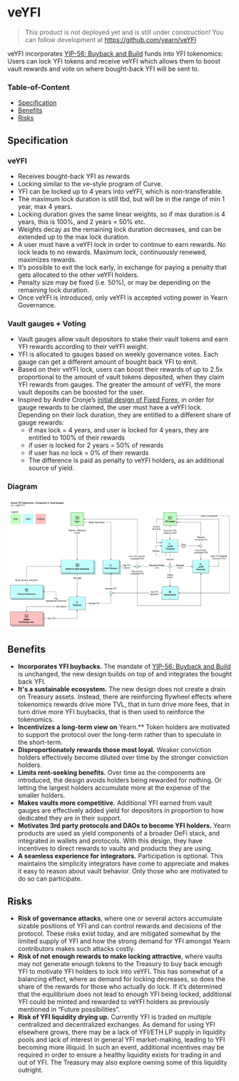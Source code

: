# veYFI

> This product is not deployed yet and is still under construction! You can follow development at https://github.com/yearn/veYFI

veYFI incorporates [YIP-56: Buyback and Build](https://gov.yearn.finance/t/yip-56-buyback-and-build/8929) funds into YFI tokenomics: Users can lock YFI tokens and receive veYFI which allows them to boost vault rewards and vote on where bought-back YFI will be sent to.

### Table-of-Content
- [Specification](#specification)
- [Benefits](#benefits)
- [Risks](#risks)

## Specification

### veYFI

- Receives bought-back YFI as rewards
- Locking similar to the ve-style program of Curve.
- YFI can be locked up to 4 years into veYFI, which is non-transferable.
- The maximum lock duration is still tbd, but will be in the range of min 1 year, max 4 years.
- Locking duration gives the same linear weights, so if max duration is 4 years, this is 100%, and 2 years = 50% etc.
- Weights decay as the remaining lock duration decreases, and can be extended up to the max lock duration.
- A user must have a veYFI lock in order to continue to earn rewards. No lock leads to no rewards. Maximum lock, continuously renewed, maximizes rewards.
- It’s possible to exit the lock early, in exchange for paying a penalty that gets allocated to the other veYFI holders.
- Penalty size may be fixed (i.e. 50%), or may be depending on the remaining lock duration.
- Once veYFI is introduced, only veYFI is accepted voting power in Yearn Governance.

### Vault gauges + Voting

- Vault gauges allow vault depositors to stake their vault tokens and earn YFI rewards according to their veYFI weight.
- YFI is allocated to gauges based on weekly governance votes. Each gauge can get a different amount of bought back YFI to emit.
- Based on their veYFI lock, users can boost their rewards of up to 2.5x proportional to the amount of vault tokens deposited, when they claim YFI rewards from gauges. The greater the amount of veYFI, the more vault deposits can be boosted for the user.
- Inspired by Andre Cronje’s [initial design of Fixed Forex](https://andrecronje.medium.com/fair-launches-decentralized-collaboration-and-fixed-forex-ab327a2e4fc4), in order for gauge rewards to be claimed, the user must have a veYFI lock. Depending on their lock duration, they are entitled to a different share of gauge rewards:
  - if max lock = 4 years, and user is locked for 4 years, they are entitled to 100% of their rewards
  - if user is locked for 2 years = 50% of rewards
  - if user has no lock = 0% of their rewards
  - The difference is paid as penalty to veYFI holders, as an additional source of yield.

### Diagram

![](https://raw.githubusercontent.com/yearn/YIPS/master/YIPS/assets/yip-65/03-gauges.svg)

## Benefits

- **Incorporates YFI buybacks.** The mandate of [YIP-56: Buyback and Build](https://gov.yearn.finance/t/yip-56-buyback-and-build/8929) is unchanged, the new design builds on top of and integrates the bought back YFI.
- **It's a sustainable ecosystem.** The new design does not create a drain on Treasury assets. Instead, there are reinforcing flywheel effects where tokenomics rewards drive more TVL, that in turn drive more fees, that in turn drive more YFI buybacks, that is then used to reinforce the tokenomics.
- **Incentivizes a **long-term** view on** Yearn.** Token holders are motivated to support the protocol over the long-term rather than to speculate in the short-term.
- **Disproportionately rewards those most loyal.** Weaker conviction holders effectively become diluted over time by the stronger conviction holders.
- **Limits rent-seeking benefits.** Over time as the components are introduced, the design avoids holders being rewarded for nothing. Or letting the largest holders accumulate more at the expense of the smaller holders.
- **Makes vaults more competitive.** Additional YFI earned from vault gauges are effectively added yield for depositors in proportion to how dedicated they are in their support.
- **Motivates 3rd party protocols and DAOs to become YFI holders.** Yearn products are used as yield components of a broader DeFi stack, and integrated in wallets and protocols. With this design, they have incentives to direct rewards to vaults and products they are using.
- **A seamless experience for integrators.** Participation is optional. This maintains the simplicity integrators have come to appreciate and makes it easy to reason about vault behavior. Only those who are motivated to do so can participate.

## Risks

- **Risk of governance attacks**, where one or several actors accumulate sizable positions of YFI and can control rewards and decisions of the protocol. These risks exist today, and are mitigated somewhat by the limited supply of YFI and how the strong demand for YFI amongst Yearn contributors makes such attacks costly.
- **Risk of not enough rewards to make locking attractive**, where vaults may not generate enough tokens to the Treasury to buy back enough YFI to motivate YFI holders to lock into veYFI. This has somewhat of a balancing effect, where as demand for locking decreases, so does the share of the rewards for those who actually do lock. If it’s determined that the equilibrium does not lead to enough YFI being locked, additional YFI could be minted and rewarded to veYFI holders as previously mentioned in “Future possibilities”.
- **Risk of YFI liquidity drying up.** Currently YFI is traded on multiple centralized and decentralized exchanges. As demand for using YFI elsewhere grows, there may be a lack of YFI/ETH LP supply in liquidity pools and lack of interest in general YFI market-making, leading to YFI becoming more illiquid. In such an event, additional incentives may be required in order to ensure a healthy liquidity exists for trading in and out of YFI. The Treasury may also explore owning some of this liquidity outright.